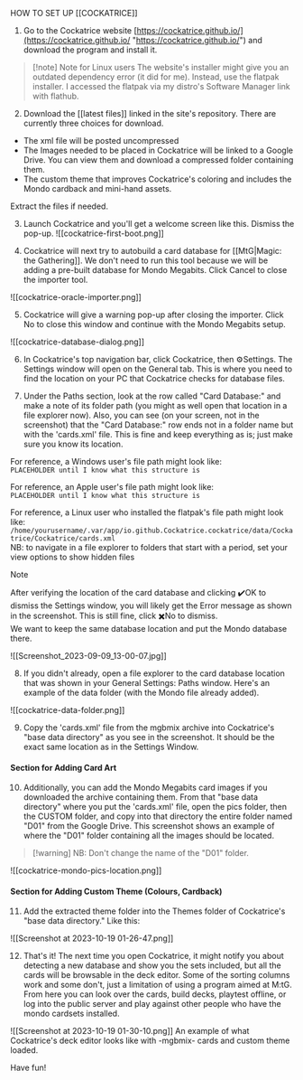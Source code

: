
HOW TO SET UP [[COCKATRICE]]

1. Go to the Cockatrice website [https://cockatrice.github.io/](https://cockatrice.github.io/ "https://cockatrice.github.io/") and download the program and install it.

> [!note] Note for Linux users 
> The website's installer might give you an outdated dependency error (it did for me). Instead, use the flatpak installer. I accessed the flatpak via my distro's Software Manager link with flathub.

2. Download the [[latest files]] linked in the site's ⁠repository. There are currently three choices for download.

- The xml file will be posted uncompressed
- The Images needed to be placed in Cockatrice will be linked to a Google Drive. You can view them and download a compressed folder containing them. 
- The custom theme that improves Cockatrice's coloring and includes the Mondo cardback and mini-hand assets.

Extract the files if needed.

3. Launch Cockatrice and you'll get a welcome screen like this. Dismiss the pop-up.
![[cockatrice-first-boot.png]]

4. Cockatrice will next try to autobuild a card database for [[MtG|Magic: the Gathering]]. We don't need to run this tool because we will be adding a pre-built database for Mondo Megabits. Click Cancel to close the importer tool.

![[cockatrice-oracle-importer.png]]

5. Cockatrice will give a warning pop-up after closing the importer. Click No to close this window and continue with the Mondo Megabits setup.

![[cockatrice-database-dialog.png]]

6. In Cockatrice's top navigation bar, click Cockatrice, then ⚙️Settings. The Settings window will open on the General tab. This is where you need to find the location on your PC that Cockatrice checks for database files.

7. Under the Paths section, look at the row called "Card Database:" and make a note of its folder path (you might as well open that location in a file explorer now). Also, you can see (on your screen, not in the screenshot) that the "Card Database:" row ends not in a folder name but with the 'cards.xml' file. This is fine and keep everything as is; just make sure you know its location.

For reference, a Windows user's file path might look like:  
`PLACEHOLDER until I know what this structure is`   

For reference, an Apple user's file path might look like:   
`PLACEHOLDER until I know what this structure is`  

For reference, a Linux user who installed the flatpak's file path might look like:   `/home/yourusername/.var/app/io.github.Cockatrice.cockatrice/data/Cockatrice/Cockatrice/cards.xml`   
NB: to navigate in a file explorer to folders that start with a period, set your view options to show hidden files 

> [!note]
> After verifying the location of the card database and clicking ✔️OK to dismiss the Settings window, you will likely get the Error message as shown in the screenshot. This is still fine, click ✖️No to dismiss.  
>  We want to keep the same database location and put the Mondo database there.

![[Screenshot_2023-09-09_13-00-07.jpg]]


8. If you didn't already, open a file explorer to the card database location that was shown in your General Settings: Paths window. Here's an example of the data folder (with the Mondo file already added).

![[cockatrice-data-folder.png]]

9. Copy the 'cards.xml' file from the mgbmix archive into Cockatrice's "base data directory" as you see in the screenshot. It should be the exact same location as in the Settings Window.


#### Section for Adding Card Art

10. Additionally, you can add the Mondo Megabits card images if you downloaded the archive containing them. From that "base data directory" where you put the 'cards.xml' file, open the pics folder, then the CUSTOM folder, and copy into that directory the entire folder named "D01" from the Google Drive. This screenshot shows an example of where the "D01" folder containing all the images should be located.

> [!warning] NB: Don't change the name of the "D01" folder.

![[cockatrice-mondo-pics-location.png]]


#### Section for Adding Custom Theme (Colours, Cardback)

11. Add the extracted theme folder into the Themes folder of Cockatrice's "base data directory." Like this:

![[Screenshot at 2023-10-19 01-26-47.png]]


12. That's it! The next time you open Cockatrice, it might notify you about detecting a new database and show you the sets included, but all the cards will be browsable in the deck editor. Some of the sorting columns work and some don't, just a limitation of using a program aimed at M:tG. From here you can look over the cards, build decks, playtest offline, or log into the public server and play against other people who have the mondo cardsets installed. 

![[Screenshot at 2023-10-19 01-30-10.png]]
An example of what Cockatrice's deck editor looks like with -mgbmix- cards and custom theme loaded.

Have fun!




